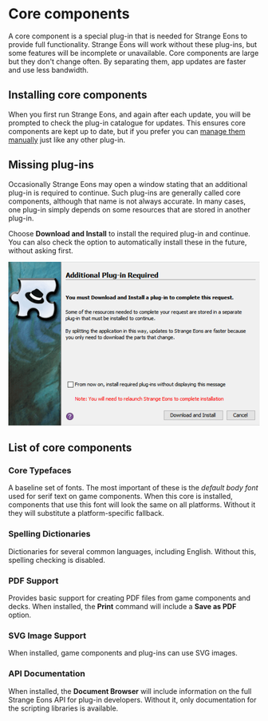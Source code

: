 # Core components

A core component is a special plug-in that is needed for Strange Eons to provide full functionality. Strange Eons will work without these plug-ins, but some features will be incomplete or unavailable. Core components are large but they don't change often. By separating them, app updates are faster and use less bandwidth.

## Installing core components

When you first run Strange Eons, and again after each update, you will be prompted to check the plug-in catalogue for updates. This ensures core components are kept up to date, but if you prefer you can [manage them manually](um-plugins-intro.md) just like any other plug-in.

## Missing plug-ins

Occasionally Strange Eons may open a window stating that an additional plug-in is required to continue. Such plug-ins are generally called core components, although that name is not always accurate. In many cases, one plug-in simply depends on some resources that are stored in another plug-in.

Choose **Download and Install** to install the required plug-in and continue. You can also check the option to automatically install these in the future, without asking first.

![missing plug-in dialog](images/missing-core.png)

## List of core components

### Core Typefaces

A baseline set of fonts. The most important of these is the *default body font* used for serif text on game components. When this core is installed, components that use this font will look the same on all platforms. Without it they will substitute a platform-specific fallback.

### Spelling Dictionaries

Dictionaries for several common languages, including English. Without this, spelling checking is disabled.

### PDF Support

Provides basic support for creating PDF files from game components and decks. When installed, the **Print** command will include a **Save as PDF** option.

### SVG Image Support

When installed, game components and plug-ins can use SVG images.

### API Documentation

When installed, the **Document Browser** will include information on the full Strange Eons API for plug-in developers. Without it, only documentation for the scripting libraries is available.
